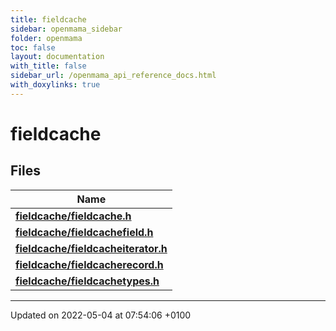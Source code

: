 ```yaml
---
title: fieldcache
sidebar: openmama_sidebar
folder: openmama
toc: false
layout: documentation
with_title: false
sidebar_url: /openmama_api_reference_docs.html
with_doxylinks: true
---
```


# fieldcache



## Files

| Name           |
| -------------- |
| **[fieldcache/fieldcache.h](fieldcache_8h.html#file-fieldcache.h)**  |
| **[fieldcache/fieldcachefield.h](fieldcachefield_8h.html#file-fieldcachefield.h)**  |
| **[fieldcache/fieldcacheiterator.h](fieldcacheiterator_8h.html#file-fieldcacheiterator.h)**  |
| **[fieldcache/fieldcacherecord.h](fieldcacherecord_8h.html#file-fieldcacherecord.h)**  |
| **[fieldcache/fieldcachetypes.h](fieldcachetypes_8h.html#file-fieldcachetypes.h)**  |






-------------------------------

Updated on 2022-05-04 at 07:54:06 +0100
